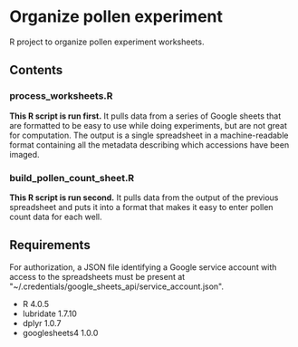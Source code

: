 # Organize pollen experiment
R project to organize pollen experiment worksheets.

## Contents

### process_worksheets.R
**This R script is run first.** It pulls data from a series of Google sheets that are formatted to be easy to use while doing experiments, but are not great for computation. The output is a single spreadsheet in a machine-readable format containing all the metadata describing which accessions have been imaged.

### build_pollen_count_sheet.R
**This R script is run second.** It pulls data from the output of the previous spreadsheet and puts it into a format that makes it easy to enter pollen count data for each well.

## Requirements
For authorization, a JSON file identifying a Google service account with access to the spreadsheets must be present at "~/.credentials/google_sheets_api/service_account.json".

- R 4.0.5
- lubridate 1.7.10
- dplyr 1.0.7
- googlesheets4 1.0.0
